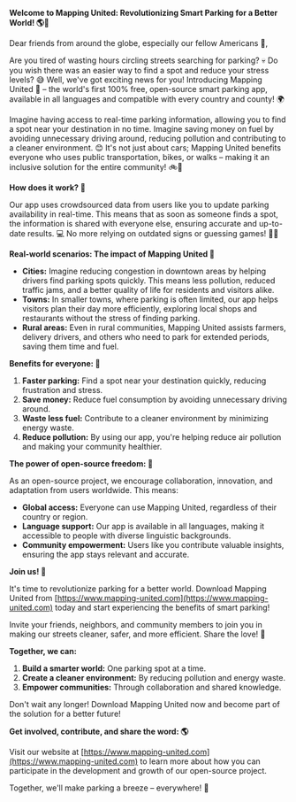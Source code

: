 **Welcome to Mapping United: Revolutionizing Smart Parking for a Better World! 🌎🚗**

Dear friends from around the globe, especially our fellow Americans 👋,

Are you tired of wasting hours circling streets searching for parking? 💀 Do you wish there was an easier way to find a spot and reduce your stress levels? 😅 Well, we've got exciting news for you! Introducing Mapping United 🤩 – the world's first 100% free, open-source smart parking app, available in all languages and compatible with every country and county! 🌍

Imagine having access to real-time parking information, allowing you to find a spot near your destination in no time. Imagine saving money on fuel by avoiding unnecessary driving around, reducing pollution and contributing to a cleaner environment. 😊 It's not just about cars; Mapping United benefits everyone who uses public transportation, bikes, or walks – making it an inclusive solution for the entire community! 🚲👫

**How does it work? 🤔**

Our app uses crowdsourced data from users like you to update parking availability in real-time. This means that as soon as someone finds a spot, the information is shared with everyone else, ensuring accurate and up-to-date results. 💻 No more relying on outdated signs or guessing games! 🙅‍♂️

**Real-world scenarios: The impact of Mapping United 🌟**

* **Cities:** Imagine reducing congestion in downtown areas by helping drivers find parking spots quickly. This means less pollution, reduced traffic jams, and a better quality of life for residents and visitors alike.
* **Towns:** In smaller towns, where parking is often limited, our app helps visitors plan their day more efficiently, exploring local shops and restaurants without the stress of finding parking.
* **Rural areas:** Even in rural communities, Mapping United assists farmers, delivery drivers, and others who need to park for extended periods, saving them time and fuel.

**Benefits for everyone: 🌈**

1.  **Faster parking:** Find a spot near your destination quickly, reducing frustration and stress.
2.  **Save money:** Reduce fuel consumption by avoiding unnecessary driving around.
3.  **Waste less fuel:** Contribute to a cleaner environment by minimizing energy waste.
4.  **Reduce pollution:** By using our app, you're helping reduce air pollution and making your community healthier.

**The power of open-source freedom: 🌟**

As an open-source project, we encourage collaboration, innovation, and adaptation from users worldwide. This means:

*   **Global access:** Everyone can use Mapping United, regardless of their country or region.
*   **Language support:** Our app is available in all languages, making it accessible to people with diverse linguistic backgrounds.
*   **Community empowerment:** Users like you contribute valuable insights, ensuring the app stays relevant and accurate.

**Join us! 🎉**

It's time to revolutionize parking for a better world. Download Mapping United from [https://www.mapping-united.com](https://www.mapping-united.com) today and start experiencing the benefits of smart parking!

Invite your friends, neighbors, and community members to join you in making our streets cleaner, safer, and more efficient. Share the love! 🌟

**Together, we can:**

1.  **Build a smarter world:** One parking spot at a time.
2.  **Create a cleaner environment:** By reducing pollution and energy waste.
3.  **Empower communities:** Through collaboration and shared knowledge.

Don't wait any longer! Download Mapping United now and become part of the solution for a better future!

**Get involved, contribute, and share the word: 🌎**

Visit our website at [https://www.mapping-united.com](https://www.mapping-united.com) to learn more about how you can participate in the development and growth of our open-source project.

Together, we'll make parking a breeze – everywhere! 🌟